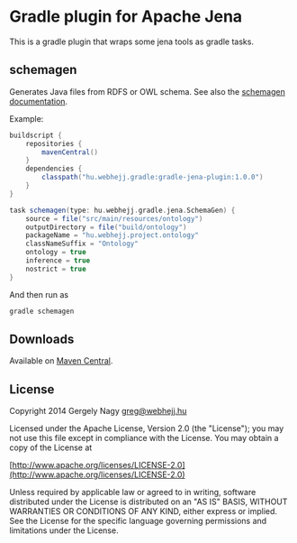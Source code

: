 # Gradle plugin for Apache Jena

This is a gradle plugin that wraps some jena tools as gradle tasks.

## schemagen

Generates Java files from RDFS or OWL schema. See also the
[schemagen documentation](https://jena.apache.org/documentation/tools/schemagen.html).

Example:

```gradle
buildscript {
    repositories {
        mavenCentral()
    }
    dependencies {
        classpath("hu.webhejj.gradle:gradle-jena-plugin:1.0.0")
    }
}

task schemagen(type: hu.webhejj.gradle.jena.SchemaGen) {
    source = file("src/main/resources/ontology")
    outputDirectory = file("build/ontology")
    packageName = "hu.webhejj.project.ontology"
    classNameSuffix = "Ontology"
    ontology = true
    inference = true
    nostrict = true
}
```

And then run as

```sh
gradle schemagen
```


## Downloads

Available on [Maven Central](http://mvnrepository.com/artifact/hu.webhejj.gradle/gradle-jena-plugin/).

    
## License    
    
Copyright 2014 Gergely Nagy <greg@webhejj.hu>

Licensed under the Apache License, Version 2.0 (the "License");
you may not use this file except in compliance with the License.
You may obtain a copy of the License at

[http://www.apache.org/licenses/LICENSE-2.0](http://www.apache.org/licenses/LICENSE-2.0)

Unless required by applicable law or agreed to in writing, software
distributed under the License is distributed on an "AS IS" BASIS,
WITHOUT WARRANTIES OR CONDITIONS OF ANY KIND, either express or implied.
See the License for the specific language governing permissions and
limitations under the License.